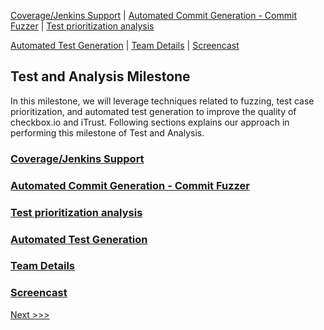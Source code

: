 [Coverage/Jenkins Support](/reports/Coverage.md) | [Automated Commit Generation - Commit Fuzzer](/reports/Fuzzer.md) | [Test prioritization analysis](/reports/TestPrioritization.md)

[Automated Test Generation](/reports/TestGeneration.md) | [Team Details](/reports/Team.md) | [Screencast](/reports/Screencast.md)

Test and Analysis Milestone
----------------------------------

In this milestone, we will leverage techniques related to fuzzing, test case prioritization, and automated test generation to improve the quality of checkbox.io and iTrust. Following sections explains our approach in performing this milestone of Test and Analysis.

### [Coverage/Jenkins Support](/reports/Coverage.md)
### [Automated Commit Generation - Commit Fuzzer](/reports/Fuzzer.md)
### [Test prioritization analysis](/reports/TestPrioritization.md)
### [Automated Test Generation](/reports/TestGeneration.md)
### [Team Details](/reports/Team.md)
### [Screencast](/reports/Screencast.md)

[Next >>>](/reports/Coverage.md)

